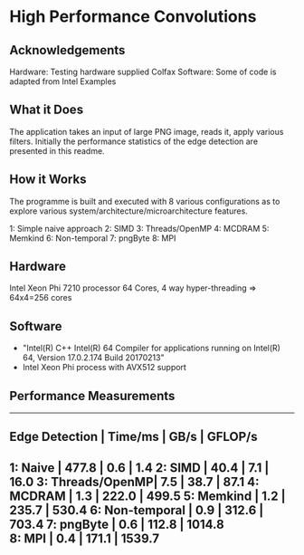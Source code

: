 # High Performance Convolutions

## Acknowledgements

Hardware: Testing hardware supplied Colfax
Software: Some of code is adapted from Intel Examples

## What it Does

The application takes an input of large PNG image, reads it, apply various filters. Initially the performance statistics of the edge detection are presented in this readme.

## How it Works

The programme is built and executed with 8 various configurations as to explore various system/architecture/microarchitecture features. 

1: Simple naive approach
2: SIMD
3: Threads/OpenMP
4: MCDRAM
5: Memkind
6: Non-temporal
7: pngByte
8: MPI

## Hardware

Intel Xeon Phi 7210 processor
64 Cores, 4 way hyper-threading => 64x4=256 cores

## Software

*   "Intel(R) C++ Intel(R) 64 Compiler for applications running on Intel(R) 64, Version 17.0.2.174 Build 20170213"
*   Intel Xeon Phi process with AVX512 support
  
        
## Performance Measurements

------------------------------------------------------------
Edge Detection	|	Time/ms |    GB/s     |    GFLOP/s
------------------------------------------------------------
1: Naive	|	477.8	|	0.6	|    1.4
2: SIMD		|	 40.4	|	7.1	|   16.0
3: Threads/OpenMP|         7.5 	|       38.7    |   87.1 
4: MCDRAM       |         1.3   |      222.0    |  499.5 
5: Memkind      |          1.2  |      235.7    |  530.4
6: Non-temporal |          0.9  |      312.6    |  703.4 
7: pngByte      |          0.6  |      112.8    | 1014.8  
8: MPI          |          0.4  |      171.1    | 1539.7  
------------------------------------------------------------
